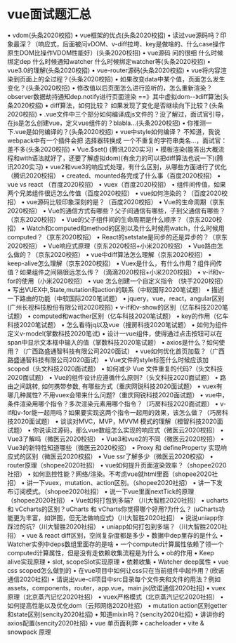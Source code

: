 # vue面试题汇总

• vdom(头条2020校招)
• vue框架的优点(头条2020校招)
• 读过vue源码吗？印象最深？（响应式，后面被问vDOM、v-diff拉垮、key是做啥的、什么case操作原生DOM比操作VDOM性能好）(头条2020校招)
• vue源码 问的很细 什么时候绑定dep 什么时候通知watcher 什么时候绑定watcher等(头条2020校招)
• vue3.0的理解(头条2020校招)
• vue-router源码(头条2020校招)
• vue将内容渲染到页面上的全过程？(头条2020校招)
• 如果改变data中某个值，页面怎么发生变化？(头条2020校招)
• 修改值以后页面怎么进行监听的，怎么重新渲染？observer数据劫持通知dep.notify进行页面渲染 ==》其中虚拟dom--》diff算法(头条2020校招)
• diff算法，如何比较？ 如果发现了变化是否继续向下比较？(头条2020校招)
• .vue文件中三个部分如何编译成js文件的？没了解过，面试官引导，在js是怎么创建vue，定义vue组件的？blabla...(头条2020校招)
• 你推测一下.vue是如何编译的？(头条2020校招)
• vue中style如何编译？ 不知道，我说webpack中有一个插件会把 选择器转换成 一个不重复的字符串类名...，面试官：差不多(头条2020校招)
• Vue.$set() (腾讯2020实习)
• 模板渲染(能答出大概流程和with语法就好了，还要了解虚拟dom)(有余力的可以把diff算法也说一下)(腾讯2020实习)
• vue2和vue3的响应式处理，有什么区别，从哪些方面进行了优化（腾讯2020校招）
• created、mounted各完成了什么事（百度2020校招）
• vue vs react （百度2020校招）
• vuex（百度2020校招）
• 组件间传值，如果两个兄弟组件很远怎么传值（百度2020校招）
• vue如何渲染的？（百度2020校招）
• vue源码比较印象深刻的是？（百度2020校招）
• Vue的生命周期（京东2020校招）
• Vue的通信方式有哪些？父子间通信有哪些，子到父通信有哪些？（京东2020校招）
• Vue的父子组件间的生命周期是什么顺序？（京东2020校招）
• Watch和computed和method的区别以及什么时候用watch，什么时候用computed？（京东2020校招）
•  React的setstate是同步的还是异步的？（京东2020校招）
• Vue响应式原理（京东2020校招+小米2020校招）
• Vue路由怎么做的？（京东2020校招）
• vue中diff算法怎么理解（京东2020校招）
• keep-alive怎么理解（京东2020校招）
• Vuex是什么，有什么作用？组件间传值？如果组件之间隔很远怎么传？（滴滴2020校招+小米2020校招）
• v-if和v-for的使用（小米2020校招）
• vue 怎么创建一个自定义指令 （快手2020校招）
• 写出VUEX中,State,mutation和action的联系（中软国际2020笔试题）
• 描述一下路由的功能（中软国际2020笔试题）
• jquery，vue，react，angular区别(广州长视科技股份有限公司2020校招)
• v-if和v-show的区别（亿车科技2020笔试题）
• computed和wacther区别（亿车科技2020笔试题）
• key的作用（亿车科技2020笔试题）
• 怎么看待jq以及vue（搜房科技2020笔试题）
• 如何为组件定义v-model(掌数科技2020笔试)
• 设计⼀vue组件，使得通过点击按钮可以在span中显示⽂本框中输⼊的值（掌数科技2020笔试题）
• axios是什么？如何使用？（广西路盛通智科技有限公司2020面试）
• vue如何优化首页加载？（广西路盛通智科技有限公司2020面试）
• Vue文件的style标签什么时候应该加scoped（头文科技2020面试题）
• 如何减少 Vue 文件重复的代码?（头文科技2020面试题）
• Vue的组件设计应遵循什么原则?（头文科技2020面试题）
• 路由之间跳转, 如何携带参数, 有哪些方式（重庆网锐科技2020面试题）
• vuex有哪几种属性? 不用vuex会带来什么问题?（重庆网锐科技2020面试题）
• vue中，条件渲染用哪个指令？多次渲染元素用哪个指令？（巧房科技2020面试题）
•  v-if和v-for能一起用吗？如果要实现这两个指令一起用的效果，该怎么做？（巧房科技2020面试题）
• 谈谈对MVC，MVP，MVVM 模式的理解（橙智科技2020面试题）
• 你说读过源码，那么vue数组怎么实现的响应式（微医云2020校招）
• Vue3了解吗（微医云2020校招）
• Vue3和vue2的不同（微医云2020校招）
• Vue3的新特性知道哪些（微医云2020校招）
• Proxy 和 defineProperty 实现响应式的区别（微医云2020校招）
• Vue ssr了解多少（微医云2020校招）
• router原理（shopee2020社招）
• vue如何提升页面渲染效率？（shopee2020社招）
• 如何监控性能？网络/渲染。不考虑vue就html里面（shopee2020社招）
• 讲一下vuex，mutation、action区别。（shopee2020社招）
• 讲一下发布订阅模式。（shopee2020社招）
• 说一下vue里面nextTick的原理（shopee2020社招）
• Vue如何打包到多端? （川大智胜2020社招）
• ucharts 和 vCcharts的区别？uCharts 和 vCharts你觉得哪个好用?为什么？ (uCharts功能更为丰富，如饼图，但无法做响应式)（川大智胜2020社招）
• 说说uniapp你踩过的坑?（川大智胜2020社招）
• uniapp如何打包到多端？（川大智胜2020社招）
• vue & react diff区别，空间复杂度都是多少
• 数据中dep里存的是什么
• Watcher实例中deps数组里面存的是啥
• 一个computed计算属性依赖了领一个computed计算属性，但是没有走依赖收集流程是为什么
• ob的作用
• Keep alive实现原理
• slot, scopeSlot实现原理
• 依赖收集
• Watcher deep属性
• vue css scoped怎么做到的
• 在vue项目中如何让css只在当前组件中起作用？(欣诺通信2020社招)
• 请说出vue-cil项目中src目录每个文件夹和文件的用法？例如assets，components，router，app.vue，main.js(欣诺通信2020社招)
• vuex原理（北京蒸汽记忆2020社招）
• vuex严格模式（北京蒸汽记忆2020社招）
• 如何提高性能以及优化dom（云邦网络2020社招）
• mutation action区别getter和state区别(sencity2020社招)
• 知道mixin吗？(sencity2020社招)
• 讲讲你的axios配置(sencity2020社招)
• vue 单页面利弊
• cacheloader
• vite & snowpack 原理